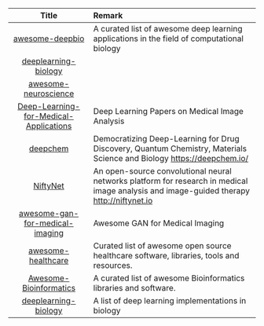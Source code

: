 | Title | Remark |
| :----: | :---- |
| [awesome-deepbio](https://github.com/gokceneraslan/awesome-deepbio)|A curated list of awesome deep learning applications in the field of computational biology|
|[deeplearning-biology](https://github.com/hussius/deeplearning-biology)|
|[awesome-neuroscience](https://github.com/analyticalmonk/awesome-neuroscience)|
|[Deep-Learning-for-Medical-Applications](https://github.com/albarqouni/Deep-Learning-for-Medical-Applications)|Deep Learning Papers on Medical Image Analysis|
|[deepchem](https://github.com/deepchem/deepchem)|Democratizing Deep-Learning for Drug Discovery, Quantum Chemistry, Materials Science and Biology https://deepchem.io/|
|[NiftyNet](https://github.com/NifTK/NiftyNet)|An open-source convolutional neural networks platform for research in medical image analysis and image-guided therapy http://niftynet.io|
|[awesome-gan-for-medical-imaging](https://github.com/xinario/awesome-gan-for-medical-imaging)|Awesome GAN for Medical Imaging|
|[awesome-healthcare](https://github.com/kakoni/awesome-healthcare)|Curated list of awesome open source healthcare software, libraries, tools and resources.|
|[Awesome-Bioinformatics](https://github.com/danielecook/Awesome-Bioinformatics)|A curated list of awesome Bioinformatics libraries and software.|
|[deeplearning-biology](https://github.com/hussius/deeplearning-biology)|A list of deep learning implementations in biology|









